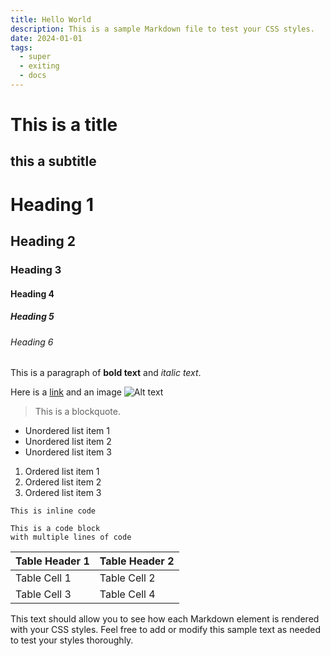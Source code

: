```yaml
---
title: Hello World
description: This is a sample Markdown file to test your CSS styles.
date: 2024-01-01
tags:
  - super
  - exiting
  - docs
---
```


# This is a title

## this a subtitle

# Heading 1

## Heading 2

### Heading 3

#### Heading 4

##### Heading 5

###### Heading 6

This is a paragraph of **bold text** and _italic text_.

Here is a [link](https://www.example.com) and an image ![Alt text](https://via.placeholder.com/150)

> This is a blockquote.

- Unordered list item 1
- Unordered list item 2
- Unordered list item 3

1. Ordered list item 1
2. Ordered list item 2
3. Ordered list item 3

`This is inline code`

```
This is a code block
with multiple lines of code
```

| Table Header 1 | Table Header 2 |
| -------------- | -------------- |
| Table Cell 1   | Table Cell 2   |
| Table Cell 3   | Table Cell 4   |

This text should allow you to see how each Markdown element is rendered with your CSS styles. Feel free to add or modify this sample text as needed to test your styles thoroughly.
